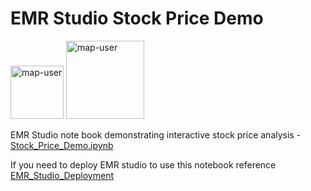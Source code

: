# EMR Studio Stock Price Demo

<img width="85" alt="map-user" src="https://img.shields.io/badge/views-041-green"> <img width="125" alt="map-user" src="https://img.shields.io/badge/unique visits-019-green">

EMR Studio note book demonstrating interactive stock price analysis - [Stock_Price_Demo.ipynb](https://github.com/ev2900/EMR_Studio_Stock_Price_Demo/blob/main/Stock_Price_Demo.ipynb)

If you need to deploy EMR studio to use this notebook reference [EMR_Studio_Deployment](https://github.com/ev2900/EMR_Studio_Deployment)
